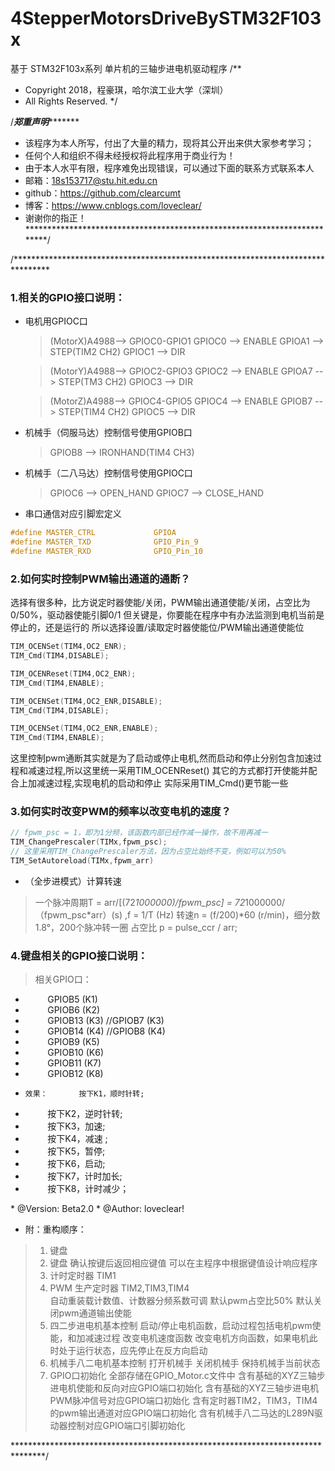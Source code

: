 # 4StepperMotorsDriveBySTM32F103x
基于 STM32F103x系列 单片机的三轴步进电机驱动程序
/**
 *  Copyright 2018，程豪琪，哈尔滨工业大学（深圳）
 *  All Rights Reserved.
 */

/*********************************郑重声明****************************************
 
 * 该程序为本人所写，付出了大量的精力，现将其公开出来供大家参考学习；
 * 任何个人和组织不得未经授权将此程序用于商业行为！
 * 由于本人水平有限，程序难免出现错误，可以通过下面的联系方式联系本人
 * 邮箱：18s153717@stu.hit.edu.cn
 * github：https://github.com/clearcumt
 * 博客：https://www.cnblogs.com/loveclear/
 * 谢谢你的指正！
*************************************************************************/

/********************************************************************************

### 1.相关的GPIO接口说明：  	
* 电机用GPIOC口

	> (MotorX)A4988--> GPIOC0-GPIO1
	> GPIOC0 	--> ENABLE
	> GPIOA1 	--> STEP(TIM2 CH2)
	> GPIOC1	--> DIR
				
	> (MotorY)A4988--> GPIOC2-GPIO3
	> GPIOC2 	--> ENABLE
	> GPIOA7 	--> STEP(TM3 CH2)
	> GPIOC3	--> DIR
	
	> (MotorZ)A4988--> GPIOC4-GPIO5
	> GPIOC4 	--> ENABLE
	> GPIOB7 	--> STEP(TIM4 CH2)
	> GPIOC5	--> DIR
	
* 机械手（伺服马达）控制信号使用GPIOB口
	> GPIOB8	--> IRONHAND(TIM4 CH3)

* 机械手（二八马达）控制信号使用GPIOC口
	> GPIOC6	--> OPEN_HAND
	> GPIOC7	--> CLOSE_HAND
	
* 串口通信对应引脚宏定义
```c
#define MASTER_CTRL				GPIOA
#define MASTER_TXD 				GPIO_Pin_9
#define MASTER_RXD 				GPIO_Pin_10
```
				
### 2.如何实时控制PWM输出通道的通断？

选择有很多种，比方说定时器使能/关闭，PWM输出通道使能/关闭，占空比为0/50%，驱动器使能引脚0/1
但关键是，你要能在程序中有办法监测到电机当前是停止的，还是运行的
所以选择设置/读取定时器使能位/PWM输出通道使能位
```c	
TIM_OCENSet(TIM4,OC2_ENR);
TIM_Cmd(TIM4,DISABLE);

TIM_OCENReset(TIM4,OC2_ENR);			
TIM_Cmd(TIM4,ENABLE);

TIM_OCENSet(TIM4,OC2_ENR,DISABLE);
TIM_Cmd(TIM4,DISABLE);

TIM_OCENSet(TIM4,OC2_ENR,ENABLE);
TIM_Cmd(TIM4,ENABLE);
```	

这里控制pwm通断其实就是为了启动或停止电机,然而启动和停止分别包含加速过程和减速过程,所以这里统一采用TIM_OCENReset()
其它的方式都打开使能并配合上加减速过程,实现电机的启动和停止
实际采用TIM_Cmd()更节能一些
	
### 3.如何实时改变PWM的频率以改变电机的速度？

```c++
// fpwm_psc = 1，即为1分频，该函数内部已经作减一操作，故不用再减一
TIM_ChangePrescaler(TIMx,fpwm_psc);	
// 这里采用TIM_ChangePrescaler方法，因为占空比始终不变，例如可以为50%
TIM_SetAutoreload(TIMx,fpwm_arr)		
```
* （全步进模式）计算转速


> 一个脉冲周期T = arr/[(72*1000000)/fpwm_psc] = 72*1000000/（fpwm_psc*arr）(s) ,f = 1/T (Hz)
> 转速n = (f/200)*60 (r/min)，细分数1.8°，200个脉冲转一圈
> 占空比			p = pulse_ccr / arr;
						
				

### 4.键盘相关的GPIO接口说明：

>  相关GPIO口： 
*	&nbsp;&nbsp;&nbsp;&nbsp;&nbsp;&nbsp;&nbsp;&nbsp;				GPIOB5	(K1)
*	&nbsp;&nbsp;&nbsp;&nbsp;&nbsp;&nbsp;&nbsp;&nbsp;				GPIOB6	(K2)				
*	&nbsp;&nbsp;&nbsp;&nbsp;&nbsp;&nbsp;&nbsp;&nbsp;				GPIOB13 (K3)	//GPIOB7  (K3)
*	&nbsp;&nbsp;&nbsp;&nbsp;&nbsp;&nbsp;&nbsp;&nbsp;				GPIOB14	(K4)	//GPIOB8  (K4)	
*	&nbsp;&nbsp;&nbsp;&nbsp;&nbsp;&nbsp;&nbsp;&nbsp;				GPIOB9	(K5)
*	&nbsp;&nbsp;&nbsp;&nbsp;&nbsp;&nbsp;&nbsp;&nbsp;				GPIOB10	(K6)
*	&nbsp;&nbsp;&nbsp;&nbsp;&nbsp;&nbsp;&nbsp;&nbsp;				GPIOB11	(K7)
*	&nbsp;&nbsp;&nbsp;&nbsp;&nbsp;&nbsp;&nbsp;&nbsp;				GPIOB12	(K8)
*     效果： 		按下K1，顺时针转;
*	&nbsp;&nbsp;&nbsp;&nbsp;&nbsp;&nbsp;&nbsp;&nbsp;	   		按下K2，逆时针转;
*  &nbsp;&nbsp;&nbsp;&nbsp;&nbsp;&nbsp;&nbsp;&nbsp;		   			按下K3，加速;
*	&nbsp;&nbsp;&nbsp;&nbsp;&nbsp;&nbsp;&nbsp;&nbsp;		   		按下K4，减速 ;
*	&nbsp;&nbsp;&nbsp;&nbsp;&nbsp;&nbsp;&nbsp;&nbsp;		   		按下K5，暂停;
*	&nbsp;&nbsp;&nbsp;&nbsp;&nbsp;&nbsp;&nbsp;&nbsp;		   		按下K6，启动;
*	&nbsp;&nbsp;&nbsp;&nbsp;&nbsp;&nbsp;&nbsp;&nbsp;		   		按下K7，计时加长;
*	&nbsp;&nbsp;&nbsp;&nbsp;&nbsp;&nbsp;&nbsp;&nbsp;		   		按下K8，计时减少；


\* @Version: Beta2.0
\* @Author: loveclear!

* 附：重构顺序：

>	1. 键盘
>	1. 键盘
		确认按键后返回相应键值
		可以在主程序中根据键值设计响应程序
>	2. 计时定时器 TIM1			
>	3. PWM 生产定时器 TIM2,TIM3,TIM4			
		自动重装载计数值、计数器分频系数可调
		默认pwm占空比50%
		默认关闭pwm通道输出使能
>	4. 四二步进电机基本控制
		启动/停止电机函数，启动过程包括电机pwm使能，和加减速过程
		改变电机速度函数
		改变电机方向函数，如果电机此时处于运行状态，应先停止在反方向启动
>	5. 机械手八二电机基本控制
		打开机械手
		关闭机械手
		保持机械手当前状态
>	6. GPIO口初始化
		全部存储在GPIO_Motor.c文件中
		含有基础的XYZ三轴步进电机使能和反向对应GPIO端口初始化
		含有基础的XYZ三轴步进电机PWM脉冲信号对应GPIO端口初始化
		含有定时器TIM2，TIM3，TIM4的pwm输出通道对应GPIO端口初始化
		含有机械手八二马达的L289N驱动器控制对应GPIO端口引脚初始化
		
*******************************************************************************/